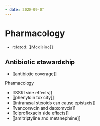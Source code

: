 ```yaml
---
- date: 2020-09-07
---
```


# Pharmacology

- related: [[Medicine]]

## Antibiotic stewardship

- [[antibiotic coverage]]

Pharmacology

- [[SSRI side effects]]
- [[phenytoin toxicity]]
- [[intranasal steroids can cause epistaxis]]
- [[vancomycin and daptomycin]]
- [[ciprofloxacin side effects]]
- [[amitriptyline and metanephrine]]
